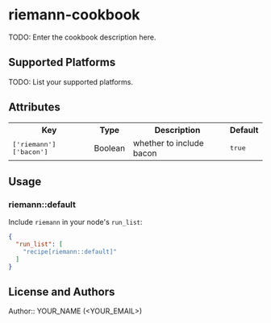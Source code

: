 # riemann-cookbook

TODO: Enter the cookbook description here.

## Supported Platforms

TODO: List your supported platforms.

## Attributes

<table>
  <tr>
    <th>Key</th>
    <th>Type</th>
    <th>Description</th>
    <th>Default</th>
  </tr>
  <tr>
    <td><tt>['riemann']['bacon']</tt></td>
    <td>Boolean</td>
    <td>whether to include bacon</td>
    <td><tt>true</tt></td>
  </tr>
</table>

## Usage

### riemann::default

Include `riemann` in your node's `run_list`:

```json
{
  "run_list": [
    "recipe[riemann::default]"
  ]
}
```

## License and Authors

Author:: YOUR_NAME (<YOUR_EMAIL>)
